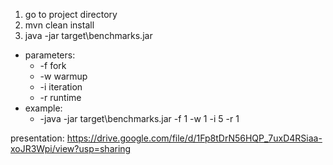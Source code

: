 1. go to project directory
1. mvn clean install
1. java -jar target\benchmarks.jar 
- parameters:
  - -f fork
  - -w warmup
  - -i iteration
  - -r runtime
- example:
  - -java -jar target\benchmarks.jar -f 1 -w 1 -i 5 -r 1

presentation: https://drive.google.com/file/d/1Fp8tDrN56HQP_7uxD4RSiaa-xoJR3Wpi/view?usp=sharing 
